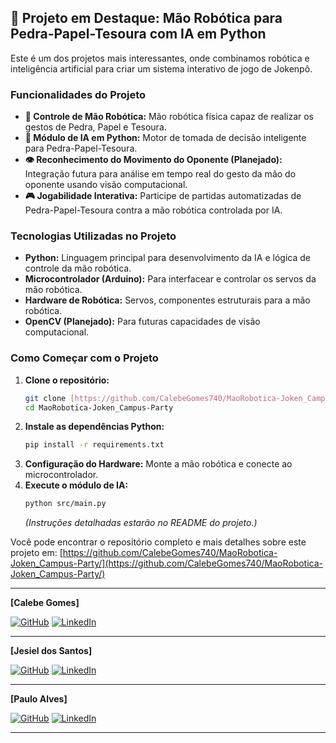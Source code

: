 ## 🌟 Projeto em Destaque: Mão Robótica para Pedra-Papel-Tesoura com IA em Python

Este é um dos projetos mais interessantes, onde combinamos robótica e inteligência artificial para criar um sistema interativo de jogo de Jokenpô.

### Funcionalidades do Projeto

* **🤖 Controle de Mão Robótica:** Mão robótica física capaz de realizar os gestos de Pedra, Papel e Tesoura.
* **🧠 Módulo de IA em Python:** Motor de tomada de decisão inteligente para Pedra-Papel-Tesoura.
* **👁️ Reconhecimento do Movimento do Oponente (Planejado):** Integração futura para análise em tempo real do gesto da mão do oponente usando visão computacional.
* **🎮 Jogabilidade Interativa:** Participe de partidas automatizadas de Pedra-Papel-Tesoura contra a mão robótica controlada por IA.

### Tecnologias Utilizadas no Projeto

* **Python:** Linguagem principal para desenvolvimento da IA e lógica de controle da mão robótica.
* **Microcontrolador (Arduino):** Para interfacear e controlar os servos da mão robótica.
* **Hardware de Robótica:** Servos, componentes estruturais para a mão robótica.
* **OpenCV (Planejado):** Para futuras capacidades de visão computacional.

### Como Começar com o Projeto

1.  **Clone o repositório:**
    ```bash
    git clone [https://github.com/CalebeGomes740/MaoRobotica-Joken_Campus-Party.git](https://github.com/CalebeGomes740/MaoRobotica-Joken_Campus-Party.git)
    cd MaoRobotica-Joken_Campus-Party
    ```
2.  **Instale as dependências Python:**
    ```bash
    pip install -r requirements.txt
    ```
3.  **Configuração do Hardware:** Monte a mão robótica e conecte ao microcontrolador.
4.  **Execute o módulo de IA:**
    ```bash
    python src/main.py
    ```
    *(Instruções detalhadas estarão no README do projeto.)*

Você pode encontrar o repositório completo e mais detalhes sobre este projeto em: [https://github.com/CalebeGomes740/MaoRobotica-Joken_Campus-Party/](https://github.com/CalebeGomes740/MaoRobotica-Joken_Campus-Party/)

---

**[Calebe Gomes]**

[![GitHub](https://img.shields.io/badge/GitHub-100000?style=for-the-badge&logo=github&logoColor=white)](https://github.com/CalebeGomes740)
[![LinkedIn](https://img.shields.io/badge/LinkedIn-0077B5?style=for-the-badge&logo=linkedin&logoColor=white)]((https://www.linkedin.com/in/calebe-gomes-de-magalh%C3%A3es-b8b326369/))

---

**[Jesiel dos Santos]**

[![GitHub](https://img.shields.io/badge/GitHub-100000?style=for-the-badge&logo=github&logoColor=white)](https://github.com/jesieldossantos)
[![LinkedIn](https://img.shields.io/badge/LinkedIn-0077B5?style=for-the-badge&logo=linkedin&logoColor=white)](https://www.linkedin.com/in/jesiel-dos-santos-54478422b)

---
**[Paulo Alves]**

[![GitHub](https://img.shields.io/badge/GitHub-100000?style=for-the-badge&logo=github&logoColor=white)](https://github.com/pauloalvezz)
[![LinkedIn](https://img.shields.io/badge/LinkedIn-0077B5?style=for-the-badge&logo=linkedin&logoColor=white)](https://www.linkedin.com/in/paulo-alves-35717a309)

---

